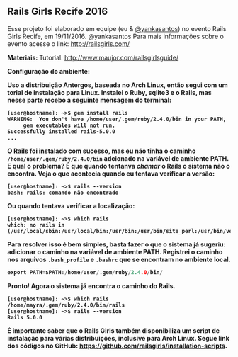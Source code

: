 ## Rails Girls Recife 2016

Esse projeto foi elaborado em equipe (eu & [@yankasantos](https://github.com/yankasantos)) no evento Rails Girls Recife, em 19/11/2016. @yankasantos
Para mais informações sobre o evento acesse o link: http://railsgirls.com/


<b> Materiais: </b> 
Tutorial: http://www.maujor.com/railsgirlsguide/

<b> Configuração do ambiente: <b>
  
Uso a distribuição Antergos, baseada no Arch Linux, então segui com um torial de instalação para Linux. Instalei o Ruby, sqlite3 e o Rails, mas nesse parte recebo a seguinte mensagem do terminal:
 ```
[user@hostname]: ~>$ gem install rails
WARNING:  You don't have /home/user/.gem/ruby/2.4.0/bin in your PATH,
	  gem executables will not run.
Successfully installed rails-5.0.0
...
```
O Rails foi instalado com sucesso, mas eu não tinha o caminho ```/home/user/.gem/ruby/2.4.0/bin``` adcionado na variável de ambiente PATH. E qual o problema? É que quando tentanva *chamar* o Rails o sistema não o encontra. Veja o que acontecia quando eu tentava verificar a versão:
```
[user@hostname]: ~>$ rails --version
bash: rails: comando não encontrado
```
Ou quando tentava verificar a localização:
```
[user@hostname]: ~>$ which rails
which: no rails in (/usr/local/sbin:/usr/local/bin:/usr/bin:/usr/bin/site_perl:/usr/bin/vendor_perl:/usr/bin/core_perl)
```

Para resolver isso é bem simples, basta fazer o que o sistema já sugeriu: adicionar o caminho na variável de ambiente PATH. Registrei o caminho nos arquivos ```.bash_profile``` e ```.bashrc``` que se encontram no ambiente local.

```c
export PATH=$PATH:/home/user/.gem/ruby/2.4.0/bin/
```

Pronto! Agora o sistema já encontra o caminho do Rails.

```
[user@hostname]: ~>$ which rails
/home/mayra/.gem/ruby/2.4.0/bin/rails
[user@hostname]: ~>$ rails --version
Rails 5.0.0

```

É importante saber que o Rails Girls também disponibiliza um script de instalação para várias distribuições, inclusive para Arch Linux. Segue link dos códigos no GitHub: https://github.com/railsgirls/installation-scripts.
